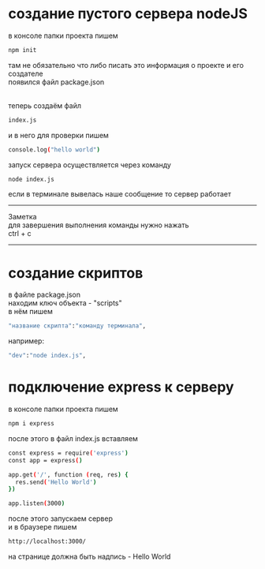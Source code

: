 # создание пустого сервера nodeJS
в консоле папки проекта пишем 

``` bash
npm init
```
там не обязательно что либо писать это информация о проекте и его создателе
<br/>
появился файл package.json 

<br/>
теперь создаём файл

``` bash
index.js
```
и в него для проверки пишем

``` bash
console.log("hello world")
```
запуск сервера осуществляется через команду

``` bash
node index.js
```
если в терминале вывелась наше сообщение то сервер работает

___

Заметка 
<br/>
для завершения выполнения команды нужно нажать
<br/>
ctrl + c

___

# создание скриптов

в файле package.json
<br/>
находим ключ объекта - "scripts"
<br/>
в нём пишем

``` bash
"название скрипта":"команду терминала",
```
например:

``` bash
"dev":"node index.js",
```


# подключение express к серверу

в консоле папки проекта пишем 

``` bash
npm i express
```
после этого в файл index.js вставляем 

``` bash
const express = require('express')
const app = express()

app.get('/', function (req, res) {
  res.send('Hello World')
})

app.listen(3000)
```
после этого запускаем сервер
<br/>
и в браузере пишем

``` bash
http://localhost:3000/
```
на странице должна быть надпись - Hello World





